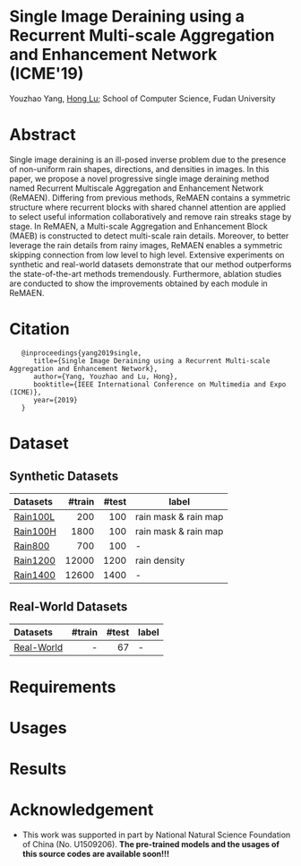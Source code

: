 # Single Image Deraining using a Recurrent Multi-scale Aggregation and Enhancement Network (ICME'19)
   Youzhao Yang, [Hong Lu](http://homepage.fudan.edu.cn/honglu/en); School of Computer Science, Fudan University

# Abstract
   Single image deraining is an ill-posed inverse problem due to the presence of non-uniform rain shapes, directions, and densities in images. In this paper, we propose a novel progressive single image deraining method named Recurrent Multiscale Aggregation and Enhancement Network (ReMAEN). Differing from previous methods, ReMAEN contains a symmetric structure where recurrent blocks with shared channel attention are applied to select useful information collaboratively and remove rain streaks stage by stage. In ReMAEN, a Multi-scale Aggregation and Enhancement Block (MAEB) is constructed to detect multi-scale rain details. Moreover, to better leverage the rain details from rainy images, ReMAEN enables a symmetric skipping connection from low level to high level. Extensive experiments on synthetic and real-world datasets demonstrate that our method outperforms the state-of-the-art methods tremendously. Furthermore, ablation studies are conducted to show the improvements obtained by each module in ReMAEN.

# Citation
```
   @inproceedings{yang2019single,
      title={Single Image Deraining using a Recurrent Multi-scale Aggregation and Enhancement Network},
      author={Yang, Youzhao and Lu, Hong},   
      booktitle={IEEE International Conference on Multimedia and Expo (ICME)},
      year={2019}
   }
```

# Dataset
## Synthetic Datasets
   | Datasets | #train | #test | label |
   | :------- | -----: | ----: | ----- |
   | [Rain100L]() | 200    | 100   | rain mask & rain map|
   | [Rain100H]() | 1800   | 100   | rain mask & rain map|
   | [Rain800]()  | 700    | 100   | -     |
   | [Rain1200]() | 12000  | 1200  | rain density |
   | [Rain1400]() | 12600  | 1400  | - |
   
## Real-World Datasets
   | Datasets | #train | #test | label |
   | :------- | -----: | ----: | ----- |
   | [Real-World]() | - | 67 | - |
   
# Requirements
# Usages
# Results
# Acknowledgement
   - This work was supported in part by National Natural Science Foundation of China (No. U1509206).
**The pre-trained models and the usages of this source codes are available soon!!!**
